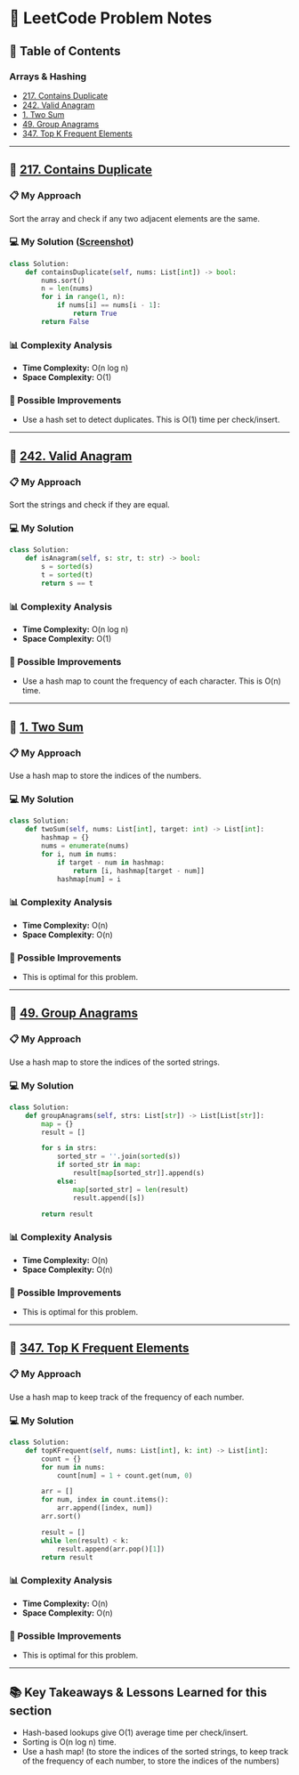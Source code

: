 # 📝 LeetCode Problem Notes

## 📑 Table of Contents

### Arrays & Hashing

- [217. Contains Duplicate](https://leetcode.com/problems/contains-duplicate)
- [242. Valid Anagram](https://leetcode.com/problems/valid-anagram)
- [1. Two Sum](https://leetcode.com/problems/two-sum)
- [49. Group Anagrams](https://leetcode.com/problems/group-anagrams)
- [347. Top K Frequent Elements](https://leetcode.com/problems/top-k-frequent-elements)

---

## 🧩 [217. Contains Duplicate](https://leetcode.com/problems/contains-duplicate)

### 📋 My Approach

Sort the array and check if any two adjacent elements are the same.

### 💻 My Solution ([Screenshot](./neetcode/ContainsDuplicate.png))

```python
class Solution:
    def containsDuplicate(self, nums: List[int]) -> bool:
        nums.sort()
        n = len(nums)
        for i in range(1, n):
            if nums[i] == nums[i - 1]:
                return True
        return False
```

### 📊 Complexity Analysis

- **Time Complexity:** O(n log n)
- **Space Complexity:** O(1)

### 🔄 Possible Improvements

- Use a hash set to detect duplicates. This is O(1) time per check/insert.

---

## 🧩 [242. Valid Anagram](https://leetcode.com/problems/valid-anagram)

### 📋 My Approach

Sort the strings and check if they are equal.

### 💻 My Solution

```python
class Solution:
    def isAnagram(self, s: str, t: str) -> bool:
        s = sorted(s)
        t = sorted(t)
        return s == t
```

### 📊 Complexity Analysis

- **Time Complexity:** O(n log n)
- **Space Complexity:** O(1)

### 🔄 Possible Improvements

- Use a hash map to count the frequency of each character. This is O(n) time.

---

## 🧩 [1. Two Sum](https://leetcode.com/problems/two-sum)

### 📋 My Approach

Use a hash map to store the indices of the numbers.

### 💻 My Solution

```python
class Solution:
    def twoSum(self, nums: List[int], target: int) -> List[int]:
        hashmap = {}
        nums = enumerate(nums)
        for i, num in nums:
            if target - num in hashmap:
                return [i, hashmap[target - num]]
            hashmap[num] = i
```

### 📊 Complexity Analysis

- **Time Complexity:** O(n)
- **Space Complexity:** O(n)

### 🔄 Possible Improvements

- This is optimal for this problem.

---

## 🧩 [49. Group Anagrams](https://leetcode.com/problems/group-anagrams)

### 📋 My Approach

Use a hash map to store the indices of the sorted strings.

### 💻 My Solution

```python
class Solution:
    def groupAnagrams(self, strs: List[str]) -> List[List[str]]:
        map = {}
        result = []

        for s in strs:
            sorted_str = ''.join(sorted(s))
            if sorted_str in map:
                result[map[sorted_str]].append(s)
            else:
                map[sorted_str] = len(result)
                result.append([s])

        return result
```

### 📊 Complexity Analysis

- **Time Complexity:** O(n)
- **Space Complexity:** O(n)

### 🔄 Possible Improvements

- This is optimal for this problem.

---

## 🧩 [347. Top K Frequent Elements](https://leetcode.com/problems/top-k-frequent-elements)

### 📋 My Approach

Use a hash map to keep track of the frequency of each number.

### 💻 My Solution

```python
class Solution:
    def topKFrequent(self, nums: List[int], k: int) -> List[int]:
        count = {}
        for num in nums:
            count[num] = 1 + count.get(num, 0)

        arr = []
        for num, index in count.items():
            arr.append([index, num])
        arr.sort()

        result = []
        while len(result) < k:
            result.append(arr.pop()[1])
        return result
```

### 📊 Complexity Analysis

- **Time Complexity:** O(n)
- **Space Complexity:** O(n)

### 🔄 Possible Improvements

- This is optimal for this problem.

---

## 📚 Key Takeaways & Lessons Learned for this section

- Hash-based lookups give O(1) average time per check/insert.
- Sorting is O(n log n) time.
- Use a hash map! (to store the indices of the sorted strings, to keep track of the frequency of each number, to store the indices of the numbers)
